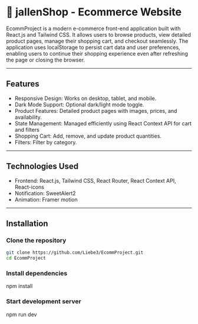 # 🛒 jallenShop - Ecommerce Website

EcommProject is a modern e-commerce front-end application built with React.js and Tailwind CSS. It allows users to browse products, view detailed product pages, manage their shopping cart, and checkout seamlessly. The application uses localStorage to persist cart data and user preferences, enabling users to continue their shopping experience even after refreshing the page or closing the browser.

---

## Features
- Responsive Design: Works on desktop, tablet, and mobile.
- Dark Mode Support: Optional dark/light mode toggle.
- Product Features: Detailed product pages with images, prices, and availability.
- State Management: Managed efficiently using React Context API for cart and filters
- Shopping Cart: Add, remove, and update product quantities.
- Filters: Filter by category.

---

## Technologies Used
- Frontend: React.js, Tailwind CSS, React Router, React Context API, React-icons
- Notification: SweetAlert2
- Animation: Framer motion

---

## Installation
### Clone the repository
```bash
git clone https://github.com/Liebe3/EcommProject.git
cd EcommProject
```
### Install dependencies
npm install

### Start development server
npm run dev






